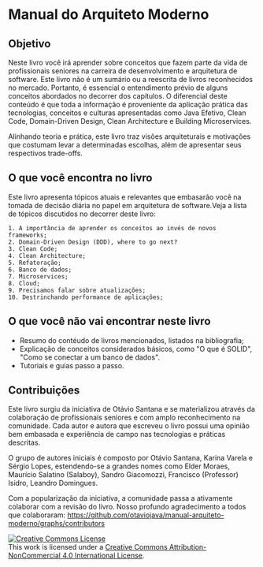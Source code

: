 # Manual do Arquiteto Moderno

## Objetivo

Neste livro você irá aprender sobre conceitos que fazem parte da vida de profissionais seniores na carreira de desenvolvimento e arquitetura de software. Este livro não é um sumário ou a reescrita de livros reconhecidos no mercado. Portanto, é essencial o entendimento prévio de alguns conceitos abordados no decorrer dos capítulos. O diferencial deste conteúdo é que toda a informação é proveniente da aplicação prática das tecnologias, conceitos e culturas apresentadas como Java Efetivo, Clean Code, Domain-Driven Design, Clean Architecture e Building Microservices. 

Alinhando teoria e prática, este livro traz visões arquiteturais e motivações que costumam levar a determinadas escolhas, além de apresentar seus respectivos trade-offs. 

## O que você encontra no livro

Este livro apresenta tópicos atuais e relevantes que embasarão você na tomada de decisão diária no papel em arquitetura de software.Veja a lista de tópicos discutidos no decorrer deste livro:

    1. A importância de aprender os conceitos ao invés de novos frameworks;
    2. Domain-Driven Design (DDD), where to go next?
    3. Clean Code;
    4. Clean Architecture;
    5. Refatoração;
    6. Banco de dados;
    7. Microservices;
    8. Cloud;
    9. Precisamos falar sobre atualizações;
    10. Destrinchando performance de aplicações;

## O que você não vai encontrar neste livro

* Resumo do contéudo de livros mencionados, listados na bibliografia;
* Explicação de conceitos considerados básicos, como "O que é SOLID", "Como se conectar a um banco de dados". 
* Tutoriais e guias passo a passo. 


## Contribuições

Este livro surgiu da iniciativa de Otávio Santana e se materializou através da colaboração de profissionais seniores e com amplo reconhecimento na comunidade. Cada autor e autora que escreveu o livro possui uma opinião bem embasada e experiência de campo nas tecnologias e práticas descritas. 

O grupo de autores iniciais é composto por Otávio Santana, Karina Varela e Sérgio Lopes, estendendo-se a grandes nomes como Elder Moraes, Maurício Salatino (Salaboy), Sandro Giacomozzi, Francisco (Professor) Isidro, Leandro Domingues.

Com a popularização da iniciativa, a comunidade passa a ativamente colaborar com a revisão do livro. Nosso profundo agradecimento a todos que colaboraram: https://github.com/otaviojava/manual-arquiteto-moderno/graphs/contributors



<a rel="license" href="http://creativecommons.org/licenses/by-nc/4.0/"><img alt="Creative Commons License" style="border-width:0" src="https://i.creativecommons.org/l/by-nc/4.0/88x31.png" /></a><br />This work is licensed under a <a rel="license" href="http://creativecommons.org/licenses/by-nc/4.0/">Creative Commons Attribution-NonCommercial 4.0 International License</a>.
